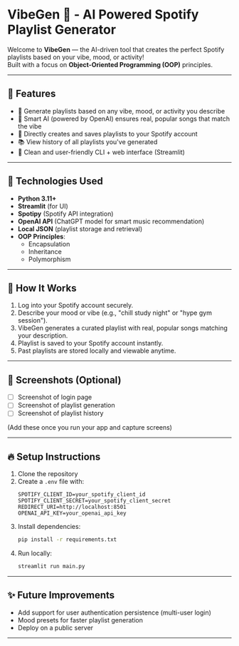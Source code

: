 # VibeGen 🎵 - AI Powered Spotify Playlist Generator

Welcome to **VibeGen** — the AI-driven tool that creates the perfect Spotify playlists based on your vibe, mood, or activity!  
Built with a focus on **Object-Oriented Programming (OOP)** principles.

---

## 🚀 Features
- 🎷 Generate playlists based on any vibe, mood, or activity you describe
- 🤖 Smart AI (powered by OpenAI) ensures real, popular songs that match the vibe
- 🎵 Directly creates and saves playlists to your Spotify account
- 📚 View history of all playlists you've generated
- 🎨 Clean and user-friendly CLI + web interface (Streamlit)

---

## 🧐 Technologies Used
- **Python 3.11+**
- **Streamlit** (for UI)
- **Spotipy** (Spotify API integration)
- **OpenAI API** (ChatGPT model for smart music recommendation)
- **Local JSON** (playlist storage and retrieval)
- **OOP Principles**:
  - Encapsulation
  - Inheritance
  - Polymorphism

---

## 💖 How It Works
1. Log into your Spotify account securely.
2. Describe your mood or vibe (e.g., "chill study night" or "hype gym session").
3. VibeGen generates a curated playlist with real, popular songs matching your description.
4. Playlist is saved to your Spotify account instantly.
5. Past playlists are stored locally and viewable anytime.

---

## 📸 Screenshots (Optional)
- [ ] Screenshot of login page
- [ ] Screenshot of playlist generation
- [ ] Screenshot of playlist history

(Add these once you run your app and capture screens)

---

## 🔥 Setup Instructions

1. Clone the repository
2. Create a `.env` file with:
    ```
    SPOTIFY_CLIENT_ID=your_spotify_client_id
    SPOTIFY_CLIENT_SECRET=your_spotify_client_secret
    REDIRECT_URI=http://localhost:8501
    OPENAI_API_KEY=your_openai_api_key
    ```
3. Install dependencies:
    ```bash
    pip install -r requirements.txt
    ```
4. Run locally:
    ```bash
    streamlit run main.py
    ```

---

## ✨ Future Improvements
- Add support for user authentication persistence (multi-user login)
- Mood presets for faster playlist generation
- Deploy on a public server

---
